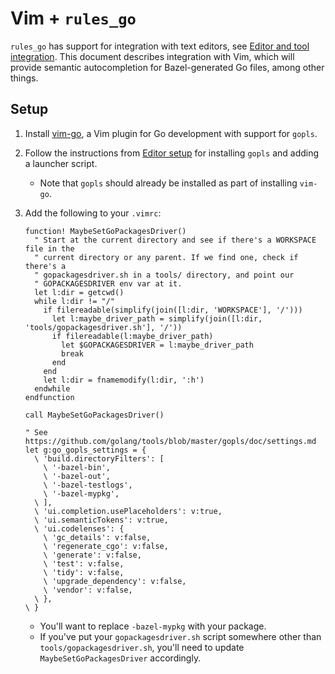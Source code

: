 # Vim + `rules_go`

`rules_go` has support for integration with text editors, see [Editor and tool
integration](https://github.com/bazelbuild/rules_go/wiki/Editor-and-tool-integration).
This document describes integration with Vim, which will provide semantic
autocompletion for Bazel-generated Go files, among other things.

## Setup

1. Install [vim-go](https://github.com/fatih/vim-go), a Vim plugin for Go
   development with support for `gopls`.

2. Follow the instructions from [Editor
   setup](https://github.com/bazelbuild/rules_go/wiki/Editor-setup#3-editor-setup)
   for installing `gopls` and adding a launcher script.
   * Note that `gopls` should already be installed as part of installing `vim-go`.

3. Add the following to your `.vimrc`:

      ```vim
      function! MaybeSetGoPackagesDriver()
        " Start at the current directory and see if there's a WORKSPACE file in the
        " current directory or any parent. If we find one, check if there's a
        " gopackagesdriver.sh in a tools/ directory, and point our
        " GOPACKAGESDRIVER env var at it.
        let l:dir = getcwd()
        while l:dir != "/"
          if filereadable(simplify(join([l:dir, 'WORKSPACE'], '/')))
            let l:maybe_driver_path = simplify(join([l:dir, 'tools/gopackagesdriver.sh'], '/'))
            if filereadable(l:maybe_driver_path)
              let $GOPACKAGESDRIVER = l:maybe_driver_path
              break
            end
          end
          let l:dir = fnamemodify(l:dir, ':h')
        endwhile
      endfunction

      call MaybeSetGoPackagesDriver()

      " See https://github.com/golang/tools/blob/master/gopls/doc/settings.md
      let g:go_gopls_settings = {
        \ 'build.directoryFilters': [
          \ '-bazel-bin',
          \ '-bazel-out',
          \ '-bazel-testlogs',
          \ '-bazel-mypkg',
        \ ],
        \ 'ui.completion.usePlaceholders': v:true,
        \ 'ui.semanticTokens': v:true,
        \ 'ui.codelenses': {
          \ 'gc_details': v:false,
          \ 'regenerate_cgo': v:false,
          \ 'generate': v:false,
          \ 'test': v:false,
          \ 'tidy': v:false,
          \ 'upgrade_dependency': v:false,
          \ 'vendor': v:false,
        \ },
      \ }
      ```

    * You'll want to replace `-bazel-mypkg` with your package.
    * If you've put your `gopackagesdriver.sh` script somewhere other than
      `tools/gopackagesdriver.sh`, you'll need to update
      `MaybeSetGoPackagesDriver` accordingly.
